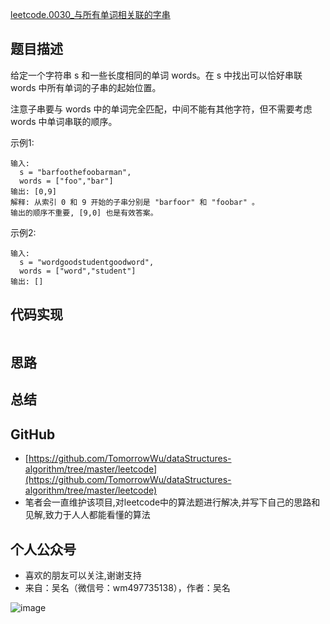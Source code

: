 [leetcode.0030_与所有单词相关联的字串](https://leetcode-cn.com/problems/substring-with-concatenation-of-all-words/description/)
## 题目描述
给定一个字符串 s 和一些长度相同的单词 words。在 s 中找出可以恰好串联 words 中所有单词的子串的起始位置。

注意子串要与 words 中的单词完全匹配，中间不能有其他字符，但不需要考虑 words 中单词串联的顺序。

示例1:
```
输入:
  s = "barfoothefoobarman",
  words = ["foo","bar"]
输出: [0,9]
解释: 从索引 0 和 9 开始的子串分别是 "barfoor" 和 "foobar" 。
输出的顺序不重要, [9,0] 也是有效答案。
```

示例2:
```
输入:
  s = "wordgoodstudentgoodword",
  words = ["word","student"]
输出: []
```

## 代码实现

```Golang

```

## 思路

## 总结


## GitHub
- [https://github.com/TomorrowWu/dataStructures-algorithm/tree/master/leetcode](https://github.com/TomorrowWu/dataStructures-algorithm/tree/master/leetcode)
- 笔者会一直维护该项目,对leetcode中的算法题进行解决,并写下自己的思路和见解,致力于人人都能看懂的算法

## 个人公众号
- 喜欢的朋友可以关注,谢谢支持
- 来自：吴名（微信号：wm497735138），作者：吴名

![image](https://upload-images.jianshu.io/upload_images/5815624-4a8b49cfbaf037dd.jpg?imageMogr2/auto-orient/strip%7CimageView2/2/w/1240)

